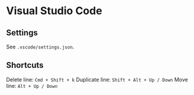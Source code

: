 # Visual Studio Code

## Settings

See `.vscode/settings.json`.

## Shortcuts

Delete line: `Cmd + Shift + k`
Duplicate line: `Shift + Alt + Up / Down`
Move line: `Alt + Up / Down`
